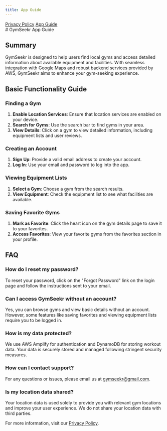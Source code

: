 ```yaml
---
title: App Guide
---
```


<link rel="stylesheet" type="text/css" href="styles.css">

<div class="navbar">
  <a href="index.html">Privacy Policy</a>
  <a href="app-guide.html" class="active">App Guide</a>
</div>

<div class="container">
  # GymSeekr App Guide

  ## Summary
  GymSeekr is designed to help users find local gyms and access detailed information about available equipment and facilities. With seamless integration with Google Maps and robust backend services provided by AWS, GymSeekr aims to enhance your gym-seeking experience.

  ## Basic Functionality Guide

  ### Finding a Gym
  1. **Enable Location Services**: Ensure that location services are enabled on your device.
  2. **Search for Gyms**: Use the search bar to find gyms in your area.
  3. **View Details**: Click on a gym to view detailed information, including equipment lists and user reviews.

  ### Creating an Account
  1. **Sign Up**: Provide a valid email address to create your account.
  2. **Log In**: Use your email and password to log into the app.

  ### Viewing Equipment Lists
  1. **Select a Gym**: Choose a gym from the search results.
  2. **View Equipment**: Check the equipment list to see what facilities are available.

  ### Saving Favorite Gyms
  1. **Mark as Favorite**: Click the heart icon on the gym details page to save it to your favorites.
  2. **Access Favorites**: View your favorite gyms from the favorites section in your profile.

  ## FAQ

  ### How do I reset my password?
  To reset your password, click on the "Forgot Password" link on the login page and follow the instructions sent to your email.

  ### Can I access GymSeekr without an account?
  Yes, you can browse gyms and view basic details without an account. However, some features like saving favorites and viewing equipment lists require you to be logged in.

  ### How is my data protected?
  We use AWS Amplify for authentication and DynamoDB for storing workout data. Your data is securely stored and managed following stringent security measures.

  ### How can I contact support?
  For any questions or issues, please email us at gymseekr@gmail.com.

  ### Is my location data shared?
  Your location data is used solely to provide you with relevant gym locations and improve your user experience. We do not share your location data with third parties.

  For more information, visit our [Privacy Policy](index.md).
</div>
